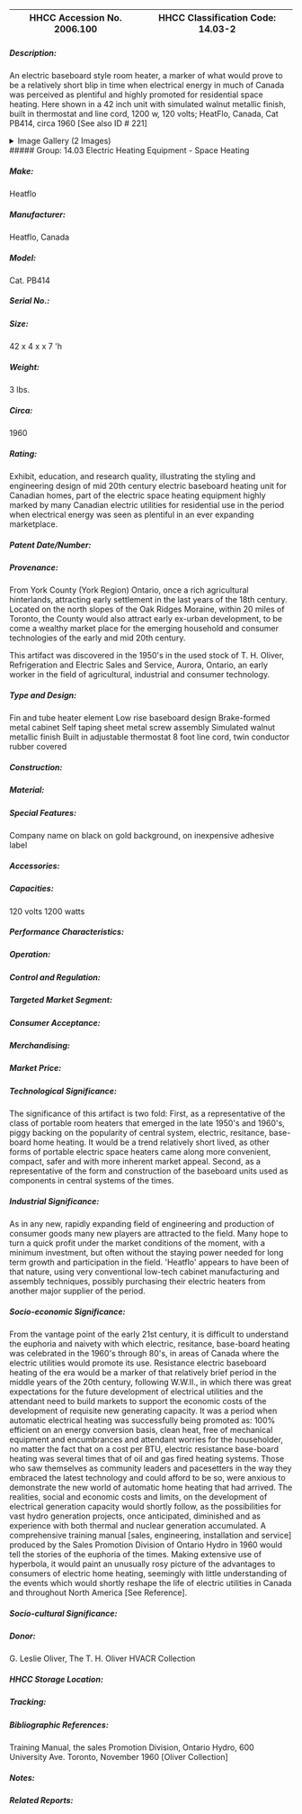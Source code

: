 | **HHCC Accession No. 2006.100** |**HHCC Classification Code:  14.03-2**|
| ----------- | ----------- |
##### Description:
An electric baseboard style room heater, a marker of what would prove to be a relatively short blip in time when electrical energy in much of Canada was perceived as plentiful and highly promoted for residential space heating. Here shown in a 42 inch unit with simulated walnut metallic finish, built in thermostat and line cord, 1200 w, 120 volts; HeatFlo, Canada, Cat PB414, circa 1960 [See also ID # 221]


<details>
	<summary>Image Gallery (2 Images)</summary>
<div class="gallery gallery-wrapper--full" contenteditable="false" data-is-empty="false" data-translation="Add images" data-columns="6">
<figure class="gallery__item"><a href="#DOMAIN_NAME#gallery/14.03-2.jpg" data-size="2249x1681"><img src="#DOMAIN_NAME#gallery/14.03-2-thumbnail.jpg" alt=""></a></figure>
<figure class="gallery__item"><a href="#DOMAIN_NAME#gallery/14.03-2a.jpg" data-size="2170x646"><img src="#DOMAIN_NAME#gallery/14.03-2a-thumbnail.jpg" alt=""></a></figure>
</div>
</details>
##### Group:
14.03 Electric Heating Equipment - Space Heating

##### Make:
Heatflo

##### Manufacturer:
Heatflo, Canada

##### Model:
Cat. PB414

##### Serial No.:


##### Size:
42 x 4 x x 7 'h

##### Weight:
3 lbs.

##### Circa:
1960

##### Rating:
Exhibit, education, and research quality, illustrating the styling and engineering design of mid 20th century electric baseboard heating unit for Canadian homes, part of the electric space heating equipment highly marked by many Canadian electric utilities for residential use in the period when electrical energy was seen as plentiful in an ever expanding marketplace.

##### Patent Date/Number:


##### Provenance:
From York County (York Region) Ontario, once a rich agricultural hinterlands, attracting early settlement in the last years of the 18th century. Located on the north slopes of the Oak Ridges Moraine, within 20 miles of Toronto, the County would also attract early ex-urban development, to be come a wealthy market place for the emerging household and consumer technologies of the early and mid 20th century. 

This artifact was discovered in the 1950's in the used stock of T. H. Oliver, Refrigeration and Electric Sales and Service, Aurora, Ontario, an early worker in the field of agricultural, industrial and consumer technology.

##### Type and Design:
Fin and tube heater element 
Low rise baseboard design 
Brake-formed metal cabinet
Self taping sheet metal screw assembly
Simulated walnut metallic finish
Built in adjustable thermostat
8 foot line cord, twin conductor rubber covered

##### Construction:


##### Material:


##### Special Features:
Company name on black on gold background, on inexpensive adhesive label

##### Accessories:


##### Capacities:
120 volts 1200 watts

##### Performance Characteristics:


##### Operation:


##### Control and Regulation:


##### Targeted Market Segment:


##### Consumer Acceptance:


##### Merchandising:


##### Market Price:


##### Technological Significance:
The significance of this artifact is two fold: 
First, as a representative of the class of portable room heaters that emerged in the late 1950's and 1960's, piggy backing on the popularity of central system, electric, resitance, base-board home heating. It would be a trend relatively short lived, as other forms of portable electric space heaters came along more convenient, compact, safer and with more inherent market appeal.
Second, as a representative of the form and construction of the baseboard units used as components in central systems of the times.

##### Industrial Significance:
As in any new, rapidly expanding field of engineering and production of consumer goods many new players are attracted to the field. Many hope to turn a quick profit under the market conditions of the moment, with a minimum investment, but often without the staying power needed for long term growth and participation in the field. 'Heatflo' appears to have been of that nature, using very conventional low-tech cabinet manufacturing and assembly techniques, possibly purchasing their electric heaters from another major supplier of the period.

##### Socio-economic Significance:
From the vantage point of the early 21st century, it is difficult to understand the euphoria and naivety with which electric, resitance, base-board heating was celebrated in the 1960's through 80's,  in areas of Canada where the electric utilities would promote its use. 
Resistance electric baseboard heating of the era would be a marker of that relatively brief period in the middle years of the 20th century, following W.W.II., in which there was great expectations for the future development of electrical utilities and the attendant need to build markets to support the economic costs of the development of requisite new generating capacity. 
It was a period when automatic electrical heating was successfully being promoted as: 100% efficient on an energy conversion basis, clean heat, free of mechanical equipment and encumbrances and attendant worries for the householder, no matter the fact that on a cost per BTU, electric resistance base-board heating was several times that of oil and gas fired heating systems. 
Those who saw themselves as community leaders and pacesetters in the way they embraced the latest technology and could afford to be so, were anxious to demonstrate the new world of automatic home heating that had arrived. 
The realities, social and economic costs and limits, on the development of electrical generation capacity would shortly follow, as the possibilities for vast hydro generation projects, once anticipated, diminished and as experience with both thermal and nuclear generation accumulated. 
A comprehensive training manual [sales, engineering, installation and service] produced by the Sales Promotion Division of Ontario Hydro in 1960 would tell the stories of the euphoria of the times. Making extensive use of hyperbola, it would paint an unusually rosy picture of the advantages to consumers of electric home heating, seemingly with little understanding of the events which would shortly reshape the life of electric utilities in Canada and throughout North America [See Reference].

##### Socio-cultural Significance:


##### Donor:
G. Leslie Oliver, The T. H. Oliver HVACR Collection

##### HHCC Storage Location:


##### Tracking:


##### Bibliographic References:
Training Manual, the sales Promotion Division, Ontario Hydro, 600 University Ave. Toronto, November 1960 [Oliver Collection]

##### Notes:


##### Related Reports:

